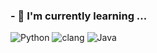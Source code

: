 
### - 🌱 I'm currently learning ...<br>
![Python](https://img.shields.io/badge/python-3670A0?style=for-the-badge&logo=python&logoColor=ffdd54)
![clang](https://img.shields.io/badge/Clang-00599C?style=for-the-badge&logo=c&logoColor=white)
![Java](https://img.shields.io/badge/java-%23ED8B00.svg?style=for-the-badge&logo=openjdk&logoColor=white)
<!--
![karpitony's GitHub stats](https://github-readme-stats.vercel.app/api?username=karpitony&hide=contribs,prs&show_icons=true&theme=dark)
-->
